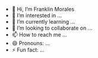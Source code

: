 - 👋 Hi, I’m Franklin Morales
- 👀 I’m interested in ...
- 🌱 I’m currently learning ...
- 💞️ I’m looking to collaborate on ...
- 📫 How to reach me ...
- 😄 Pronouns: ...
- ⚡ Fun fact: ...

<!---
franmoraleja/franmoraleja is a ✨ special ✨ repository because its `README.md` (this file) appears on your GitHub profile.
You can click the Preview link to take a look at your changes.
--->
